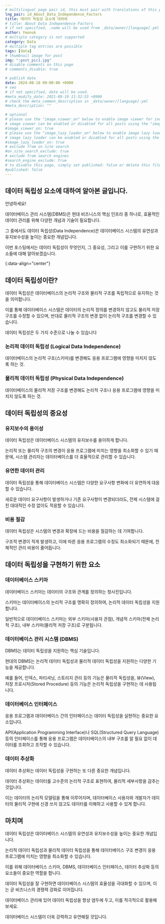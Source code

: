 ```yaml
---
# multilingual page pair id, this must pair with translations of this page. (This name must be unique)
lng_pair: id_About_Data_Independence_Factors
title: 데이터 독립성 요소에 대하여
# title: About Data Independence Factors
# if not specified, .name will be used from _data/owner/[language].yml
author: Yeonuk
# multiple category is not supported
category: Data
# multiple tag entries are possible
tags: [data]
# thumbnail image for post
img: ":post_pic1.jpg"
# disable comments on this page
# comments_disable: true

# publish date
date: 2024-08-18 09:00:00 +0900
# seo
# if not specified, date will be used.
#meta_modify_date: 2021-08-10 11:32:53 +0900
# check the meta_common_description in _data/owner/[language].yml
#meta_description: ""

# optional
# please use the "image_viewer_on" below to enable image viewer for individual pages or posts (_posts/ or [language]/_posts folders).
# image viewer can be enabled or disabled for all posts using the "image_viewer_posts: true" setting in _data/conf/main.yml.
#image_viewer_on: true
# please use the "image_lazy_loader_on" below to enable image lazy loader for individual pages or posts (_posts/ or [language]/_posts folders).
# image lazy loader can be enabled or disabled for all posts using the "image_lazy_loader_posts: true" setting in _data/conf/main.yml.
#image_lazy_loader_on: true
# exclude from on site search
#on_site_search_exclude: true
# exclude from search engines
#search_engine_exclude: true
# to disable this page, simply set published: false or delete this file
#published: false
---
```


<!-- outline-start -->

## 데이터 독립성 요소에 대하여 알아본 글입니다.

안녕하세요!

데이터베이스 관리 시스템(DBMS)은 현대 비즈니스의 핵심 인프라 중 하나로, 효율적인 데이터 관리를 위해 다양한 개념과 기술이 필요합니다.

그 중에서도 데이터 독립성(Data Independence)은 데이터베이스 시스템의 유연성과 유지보수성을 높이는 중요한 개념입니다.

이번 포스팅에서는 데이터 독립성이 무엇인지, 그 중요성, 그리고 이를 구현하기 위한 요소들에 대해 알아보겠습니다.

{:data-align="center"}

<!-- outline-end -->

## 데이터 독립성이란?

데이터 독립성은 데이터베이스의 논리적 구조와 물리적 구조를 독립적으로 유지하는 것을 의미합니다.

이를 통해 데이터베이스 시스템은 데이터의 논리적 정의를 변경하지 않고도 물리적 저장 구조를 수정할 수 있으며, 반대로 물리적 구조의 변경 없이 논리적 구조를 변경할 수 있습니다.

데이터 독립성은 두 가지 수준으로 나눌 수 있습니다

### 논리적 데이터 독립성 (Logical Data Independence)

데이터베이스의 논리적 구조(스키마)를 변경해도 응용 프로그램에 영향을 미치지 않도록 하는 것.

### 물리적 데이터 독립성 (Physical Data Independence)

데이터베이스의 물리적 저장 구조를 변경해도 논리적 구조나 응용 프로그램에 영향을 미치지 않도록 하는 것.

## 데이터 독립성의 중요성

### 유지보수의 용이성

데이터 독립성은 데이터베이스 시스템의 유지보수를 용이하게 합니다.

논리적 또는 물리적 구조의 변경이 응용 프로그램에 미치는 영향을 최소화할 수 있기 때문에, 시스템 관리자는 데이터베이스를 더 효율적으로 관리할 수 있습니다.

### 유연한 데이터 관리

데이터 독립성을 통해 데이터베이스 시스템은 다양한 요구사항 변화에 더 유연하게 대응할 수 있습니다.

새로운 데이터 요구사항이 발생하거나 기존 요구사항이 변경되더라도, 전체 시스템에 걸친 대대적인 수정 없이도 적응할 수 있습니다.

### 비용 절감

데이터 독립성은 시스템의 변경과 확장에 드는 비용을 절감하는 데 기여합니다.

구조적 변경이 적게 발생하고, 이에 따른 응용 프로그램의 수정도 최소화되기 때문에, 전체적인 관리 비용이 줄어듭니다.

## 데이터 독립성을 구현하기 위한 요소

### 데이터베이스 스키마

데이터베이스 스키마는 데이터의 구조와 관계를 정의하는 청사진입니다.

스키마는 데이터베이스의 논리적 구조를 명확히 정의하여, 논리적 데이터 독립성을 지원합니다.

일반적으로 데이터베이스 스키마는 외부 스키마(사용자 관점), 개념적 스키마(전체 논리적 구조), 내부 스키마(물리적 저장 구조)로 구분됩니다.

### 데이터베이스 관리 시스템 (DBMS)

DBMS는 데이터 독립성을 지원하는 핵심 기술입니다.

현대의 DBMS는 논리적 데이터 독립성과 물리적 데이터 독립성을 지원하는 다양한 기능을 제공합니다.

예를 들어, 인덱스, 파티셔닝, 스토리지 관리 등의 기능은 물리적 독립성을, 뷰(View), 저장 프로시저(Stored Procedure) 등의 기능은 논리적 독립성을 구현하는 데 사용됩니다.

### 데이터베이스 인터페이스

응용 프로그램과 데이터베이스 간의 인터페이스는 데이터 독립성을 실현하는 중요한 요소입니다.

API(Application Programming Interface)나 SQL(Structured Query Language) 등의 인터페이스를 통해 응용 프로그램은 데이터베이스의 내부 구조를 알 필요 없이 데이터를 조회하고 조작할 수 있습니다.

### 데이터 추상화

데이터 추상화는 데이터 독립성을 구현하는 또 다른 중요한 개념입니다.

데이터 추상화는 데이터를 고수준의 논리적 구조로 표현하여, 물리적 세부사항을 감추는 것입니다.

이는 데이터의 논리적 모델링을 통해 이루어지며, 데이터베이스 사용자와 개발자가 데이터의 물리적 구현에 신경 쓰지 않고도 데이터를 이해하고 사용할 수 있게 합니다.

## 마치며

데이터 독립성은 데이터베이스 시스템의 유연성과 유지보수성을 높이는 중요한 개념입니다.

논리적 데이터 독립성과 물리적 데이터 독립성을 통해 데이터베이스 구조 변경이 응용 프로그램에 미치는 영향을 최소화할 수 있습니다.

이를 위해 데이터베이스 스키마, DBMS, 데이터베이스 인터페이스, 데이터 추상화 등의 요소들이 중요한 역할을 합니다.

데이터 독립성을 잘 구현하면 데이터베이스 시스템의 효율성을 극대화할 수 있으며, 이는 곧 비즈니스의 경쟁력 강화로 이어집니다.

데이터베이스 관리에 있어 데이터 독립성을 항상 염두에 두고, 이를 적극적으로 활용해 보세요.

데이터베이스 시스템이 더욱 강력하고 유연해질 것입니다.
